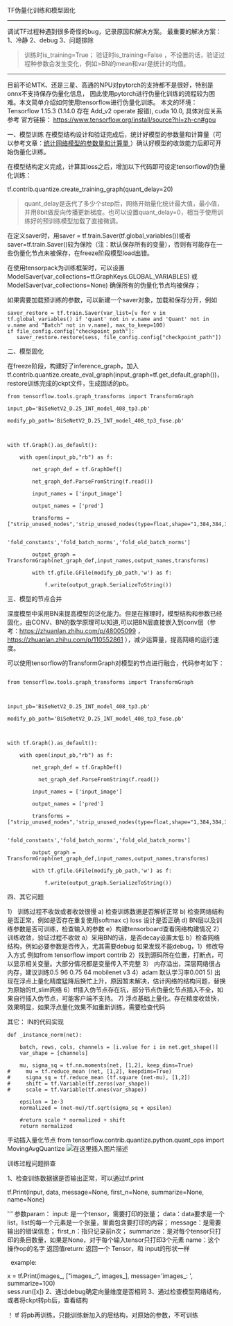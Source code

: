 TF伪量化训练和模型固化

- - -
调试TF过程种遇到很多奇怪的bug，记录原因和解决方案。
最重要的解决方案：1、冷静  2、debug  3、问题排除


>训练时is_training=True；  验证时is_training=False ，不设置的话，验证过程种参数会发生变化，例如>BN的mean和var是统计的均值。
- - -
目前不论MTK、还是三星、高通的NPU对pytorch的支持都不是很好，特别是onnx不支持保存伪量化信息， 因此使用pytorch进行伪量化训练的流程较为困难。本文简单介绍如何使用tensorflow进行伪量化训练。
本文的环境： Tensorflow 1.15.3 (1.14.0 存在 Add_v2 operate 报错), cuda 10.0,  具体对应关系参考
官方链接： https://www.tensorflow.org/install/source?hl=zh-cn#gpu

一、模型训练
       在模型结构设计和验证完成后，统计好模型的参数量和计算量（可以参考文章：[统计网络模型的参数量和计算量 ](https://github.com/victorjiax/LearnAI/blob/master/%E7%BB%9F%E8%AE%A1%E7%BD%91%E7%BB%9C%E6%A8%A1%E5%9E%8B%E7%9A%84%E5%8F%82%E6%95%B0%E9%87%8F%E5%92%8C%E8%AE%A1%E7%AE%97%E9%87%8F.md) ）确认好模型的收敛能力后即可开始伪量化训练。

   在模型结构定义完成，计算其loss之后，增加以下代码即可设定tensorflow的伪量化训练：

   tf.contrib.quantize.create_training_graph(quant_delay=20)

 >quant_delay是迭代了多少个step后，网络开始量化统计最大值，最小值，并用8bit做反向传播更新梯度。也可以设置quant_delay=0，相当于使用训练好的预训练模型加载了直接微调。

   在定义saver时，用saver = tf.train.Saver(tf.global_variables())或者saver=tf.train.Saver()较为保险（注：默认保存所有的变量），否则有可能存在一些伪量化节点未被保存，在freeze阶段模型load出错。

   在使用tensorpack为训练框架时，可以设置ModelSaver(var_collections=tf.GraphKeys.GLOBAL_VARIABLES) 或ModelSaver(var_collections=None) 确保所有的伪量化节点均被保存；

   如果需要加载预训练的参数，可以新建一个saver对象，加载和保存分开，例如
   ```
   saver_restore = tf.train.Saver(var_list=[v for v in tf.global_variables() if 'quant' not in v.name and 'Quant' not in v.name and "Batch" not in v.name], max_to_keep=100)
   if file_config.config["checkpoint_path"]:
      saver_restore.restore(sess, file_config.config["checkpoint_path"])
   ```

二、模型固化

   在freeze阶段，构建好了inference_graph，加入 tf.contrib.quantize.create_eval_graph(input_graph=tf.get_default_graph())，restore训练完成的ckpt文件，生成固话的pb。
  
```
from tensorflow.tools.graph_transforms import TransformGraph

input_pb='BiSeNetV2_D.25_INT_model_408_tp3.pb'

modify_pb_path='BiSeNetV2_D.25_INT_model_408_tp3_fuse.pb'

 

with tf.Graph().as_default():

    with open(input_pb,"rb") as f:

        net_graph_def = tf.GraphDef()

        net_graph_def.ParseFromString(f.read())

        input_names = ['input_image']

        output_names = ['pred']

        transforms = ["strip_unused_nodes",'strip_unused_nodes(type=float,shape="1,384,384,3")','remove_nodes(op=Identity,op=CheckNumerics)',\

                     'fold_constants','fold_batch_norms','fold_old_batch_norms']

        output_graph = TransformGraph(net_graph_def,input_names,output_names,transforms)

        with tf.gfile.GFile(modify_pb_path,'w') as f:

            f.write(output_graph.SerializeToString())
```
三、模型的节点合并

深度模型中采用BN来提高模型的泛化能力。但是在推理时，模型结构和参数已经固化，由CONV、BN的数学原理可以知道,可以把BN层直接嵌入到conv层（参考：https://zhuanlan.zhihu.com/p/48005099 ，https://zhuanlan.zhihu.com/p/110552861 ），减少运算量，提高网络的运行速度。 

可以使用tensorflow的TransformGraph对模型的节点进行融合，代码参考如下：
```

from tensorflow.tools.graph_transforms import TransformGraph

 

input_pb='BiSeNetV2_D.25_INT_model_408_tp3.pb'

modify_pb_path='BiSeNetV2_D.25_INT_model_408_tp3_fuse.pb'

 

with tf.Graph().as_default():

    with open(input_pb,"rb") as f:

        net_graph_def = tf.GraphDef()

          net_graph_def.ParseFromString(f.read())

        input_names = ['input_image']

        output_names = ['pred']

        transforms = ["strip_unused_nodes",'strip_unused_nodes(type=float,shape="1,384,384,3")','remove_nodes(op=Identity,op=CheckNumerics)',\

                     'fold_constants','fold_batch_norms','fold_old_batch_norms']

        output_graph = TransformGraph(net_graph_def,input_names,output_names,transforms)

        with tf.gfile.GFile(modify_pb_path,'w') as f:

            f.write(output_graph.SerializeToString())

```

四、其它问题

1） 训练过程不收敛或者收敛很慢
   a) 检查训练数据是否解析正常
   b) 检查网络结构是否正常，例如是否存在重复使用softmax
   c) loss 设计是否正确
   d) BN层以及训练参数是否可训练，检查输入的参数
   e）构建tensorboard查看网络构建情况
2）训练收敛，验证过程不收敛
   a）采用BN的话，是否decay设置太低
   b）检查网络结构，例如必要参数是否传入，尤其需要debug
   如果发现不能debug，1）修改导入方式 例如from tensorflow import contrib 
   2）找到源码所在位置，打断点，可以显示相关变量。大部分情况都是变量传入不完整
3） 内存溢出，深层网络很占内存，建议训练0.5 96  0.75 64 mobilenet v3
4）adam 默认学习率0.001
5)  出现在浮点上量化精度猛降后换忙上升，原因暂未解决，估计网络的结构问题，替换为原始的tf_slim网络
6）tf插入伪节点存在坑，部分节点伪量化节点插入不全，如果自行插入伪节点，可能客户端不支持。
7) 浮点基础上量化。存在精度收敛快，效果明显，如果浮点量化效果不如重新训练，需要检查代码


其它：
IN的代码实现
```
def _instance_norm(net):

    batch, rows, cols, channels = [i.value for i in net.get_shape()]
    var_shape = [channels]

    mu, sigma_sq = tf.nn.moments(net, [1,2], keep_dims=True)
#     mu = tf.reduce_mean (net, [1,2], keepdims=True)
#     sigma_sq = tf.reduce_mean (tf.square (net-mu), [1,2])
#     shift = tf.Variable(tf.zeros(var_shape))
#     scale = tf.Variable(tf.ones(var_shape))

    epsilon = 1e-3
    normalized = (net-mu)/tf.sqrt(sigma_sq + epsilon)

    #return scale * normalized + shift
    return normalized
   ```
  手动插入量化节点
  from tensorflow.contrib.quantize.python.quant_ops import MovingAvgQuantize
  ![在这里插入图片描述](https://img-blog.csdnimg.cn/80d95d42ba1f4352a80db130072f5607.png)
  
  训练过程问题排查

1、检查训练数据据是否输出正常，可以通过tf.print

tf.Print(input, data, message=None, first_n=None, summarize=None, name=None)

'''
参数param：
input: 是一个tensor，需要打印的张量；
data：data要求是一个list，list的每一个元素是一个张量，里面包含要打印的内容；
message：是需要输出的错误信息；
first_n：指只记录前n次；
summarize：是对每个tensor只打印的条目数量，如果是None，对于每个输入tensor只打印3个元素
name：这个操作op的名字
返回值return:
返回一个 Tensor，和 input的形状一样


  example:

  x = tf.Print(images_, ["images_:", images_], message='images_:  ', summarize=100)  
sess.run([x])
2、通过debug确定向量维度是否相同
3、通过检查模型网络结构，或者将ckpt转pb后，查看结构



！ tf 将pb再训练，只能训练新加入的层结构，对原始的参数，不可训练
